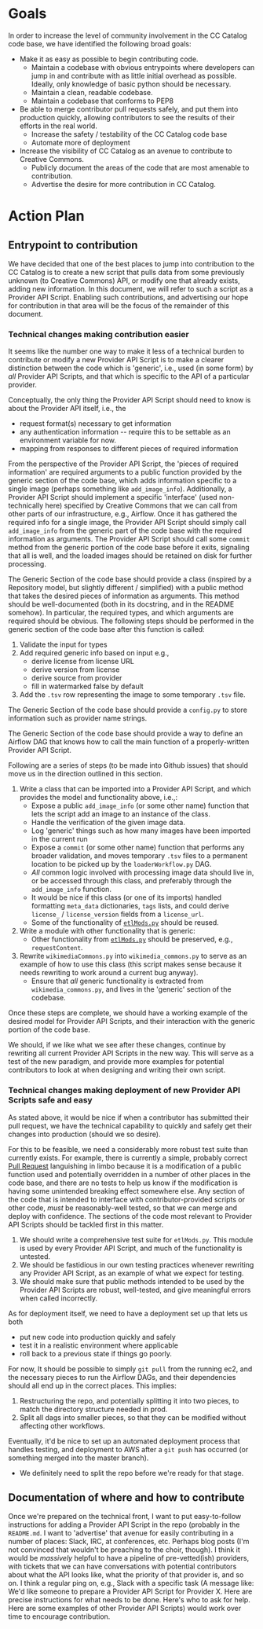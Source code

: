 <!-- TITLE: CC Catalog Community Involvement -->
<!-- SUBTITLE: Plan to increase contribution from the community to CC Catalog -->

# Goals

In order to increase the level of community involvement in the CC Catalog
code base, we have identified the following broad goals:

- Make it as easy as possible to begin contributing code.
  - Maintain a codebase with obvious entrypoints where developers can jump in
    and contribute with as little initial overhead as possible. Ideally, only
    knowledge of basic python should be necessary.
  - Maintain a clean, readable codebase.
  - Maintain a codebase that conforms to PEP8
- Be able to merge contributor pull requests safely, and put them into
  production quickly, allowing contributors to see the results of their efforts
  in the real world.
  - Increase the safety / testability of the CC Catalog code base
  - Automate more of deployment
- Increase the visibility of CC Catalog as an avenue to contribute to Creative
  Commons.
  - Publicly document the areas of the code that are most amenable to
    contribution.
  - Advertise the desire for more contribution in CC Catalog.

# Action Plan

## Entrypoint to contribution

We have decided that one of the best places to jump into contribution to the
CC Catalog is to create a new script that pulls data from some previously
unknown (to Creative Commons) API, or modify one that already exists, adding new
information. In this document, we will refer to such a script as a Provider API
Script. Enabling such contributions, and advertising our hope for contribution
in that area will be the focus of the remainder of this document.

### Technical changes making contribution easier

It seems like the number one way to make it less of a technical burden to
contribute or modify a new Provider API Script is to make a clearer distinction
between the code which is 'generic', i.e., used (in some form) by _all_ Provider
API Scripts, and that which is specific to the API of a particular provider.

Conceptually, the only thing the Provider API Script should need to know is
about the Provider API itself, i.e., the

- request format(s) necessary to get information
- any authentication information -- require this to be settable as an
  environment variable for now.
- mapping from responses to different pieces of required information

From the perspective of the Provider API Script, the 'pieces of required
information' are required arguments to a public function provided by the
generic section of the code base, which adds information specific to a single
image (perhaps something like `add_image_info`). Additionally, a Provider API
Script should implement a specific 'interface' (used non-technically here)
specified by Creative Commons that we can call from other parts of our
infrastructure, e.g., Airflow. Once it has gathered the required info for a
single image, the Provider API Script should simply call `add_image_info` from
the generic part of the code base with the required information as arguments. The
Provider API Script should call some `commit` method from the generic portion of
the code base before it exits, signaling that all is well, and the loaded images
should be retained on disk for further processing.

The Generic Section of the code base should provide a class (inspired by a
Repository model, but slightly different / simplified) with a public method that
takes the desired pieces of information as arguments. This method should be
well-documented (both in its docstring, and in the README somehow). In
particular, the required types, and which arguments are required should be
obvious. The following steps should be performed in the generic section of the
code base after this function is called:

1. Validate the input for types
1. Add required generic info based on input e.g.,
   - derive license from license URL
   - derive version from license
   - derive source from provider
   - fill in watermarked false by default
1. Add the `.tsv` row representing the image to some temporary `.tsv` file.

The Generic Section of the code base should provide a `config.py` to store
information such as provider name strings.

The Generic Section of the code base should provide a way to define an Airflow
DAG that knows how to call the main function of a properly-written Provider API
Script.

Following are a series of steps (to be made into Github issues) that should move
us in the direction outlined in this section.

1. Write a class that can be imported into a Provider API Script, and which
   provides the model and functionality above, i.e.,:
   - Expose a public `add_image_info` (or some other name) function that lets
     the script add an image to an instance of the class.
   - Handle the verification of the given image data.
   - Log 'generic' things such as how many images have been imported in the
     current run
   - Expose a `commit` (or some other name) function that performs any broader
     validation, and moves temporary `.tsv` files to a permanent location to be
     picked up by the `loaderWorkflow.py` DAG.
   - _All_ common logic involved with processing image data should live in, or
     be accessed through this class, and preferably through the `add_image_info`
     function.
   - It would be nice if this class (or one of its imports) handled formatting
     `meta_data` dictionaries, `tags` lists, and could derive `license_` /
     `license_version` fields from a `license_url`.
   - Some of the functionality of [`etlMods.py`][etl_mods] should be reused.
1. Write a module with other functionality that is generic:
   - Other functionality from [`etlMods.py`][etl_mods] should be preserved,
     e.g., `requestContent`.
1. Rewrite `wikimediaCommons.py` into `wikimedia_commons.py` to serve as an
   example of how to use this class (this script makes sense because it needs
   rewriting to work around a current bug anyway).
   - Ensure that _all_ generic functionality is extracted from
     `wikimedia_commons.py`, and lives in the 'generic' section of the codebase.

Once these steps are complete, we should have a working example of the desired
model for Provider API Scripts, and their interaction with the generic portion
of the code base.

We should, if we like what we see after these changes, continue by rewriting all
current Provider API Scripts in the new way. This will serve as a test of the
new paradigm, and provide more examples for potential contributors to look at
when designing and writing their own script.

[etl_mods]: https://github.com/wordpress/openverse-catalog/blob/master/src/cc_catalog_airflow/dags/provider_api_scripts/modules/etlMods.py

### Technical changes making deployment of new Provider API Scripts safe and easy

As stated above, it would be nice if when a contributor has submitted their pull
request, we have the technical capability to quickly and safely get their
changes into production (should we so desire).

For this to be feasible, we need a considerably more robust test suite than
currently exists. For example, there is currently a simple, probably correct
[Pull Request][pull_request] languishing in limbo because it is a modification
of a public function used and potentially overridden in a number of other places
in the code base, and there are no tests to help us know if the modification is
having some unintended breaking effect somewhere else. Any section of the code
that is intended to interface with contributor-provided scripts or other code,
_must_ be reasonably-well tested, so that we can merge and deploy with
confidence. The sections of the code most relevant to Provider API Scripts
should be tackled first in this matter.

1. We should write a comprehensive test suite for `etlMods.py`. This module is
   used by every Provider API Script, and much of the functionality is untested.
1. We should be fastidious in our own testing practices whenever rewriting any
   Provider API Script, as an example of what we expect for testing.
1. We should make sure that public methods intended to be used by the Provider
   API Scripts are robust, well-tested, and give meaningful errors when called
   incorrectly.

As for deployment itself, we need to have a deployment set up that lets us both

- put new code into production quickly and safely
- test it in a realistic environment where applicable
- roll back to a previous state if things go poorly.

For now, It should be possible to simply `git pull` from the running ec2, and
the necessary pieces to run the Airflow DAGs, and their dependencies should all
end up in the correct places. This implies:

1. Restructuring the repo, and potentially splitting it into two pieces, to
   match the directory structure needed in prod.
1. Split all dags into smaller pieces, so that they can be modified without
   affecting other workflows.

Eventually, it'd be nice to set up an automated deployment process that handles
testing, and deployment to AWS after a `git push` has occurred (or something
merged into the master branch).

- We definitely need to split the repo before we're ready for that stage.

[pull_request]: https://github.com/wordpress/openverse-catalog/pulls

## Documentation of where and how to contribute

Once we're prepared on the technical front, I want to put easy-to-follow
instructions for adding a Provider API Script in the repo (probably in the
`README.md`. I want to 'advertise' that avenue for easily contributing in a
number of places: Slack, IRC, at conferences, etc. Perhaps blog posts (I'm not
convinced that wouldn't be preaching to the choir, though). I think it would be
_massively_ helpful to have a pipeline of pre-vetted(ish) providers, with
tickets that we can have conversations with potential contributors about what
the API looks like, what the priority of that provider is, and so on. I think a
regular ping on, e.g., Slack with a specific task (A message like: We'd like
someone to prepare a Provider API Script for Provider X. Here are precise
instructions for what needs to be done. Here's who to ask for help. Here are
some examples of other Provider API Scripts) would work over time to encourage
contribution.
